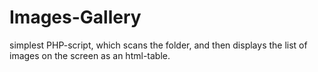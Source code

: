 # Images-Gallery
simplest PHP-script, which scans the folder, and then displays the list of images on the screen as an html-table.
